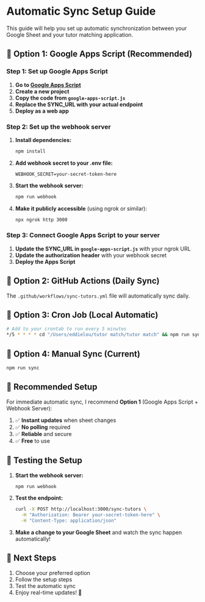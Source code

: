 # Automatic Sync Setup Guide

This guide will help you set up automatic synchronization between your Google Sheet and your tutor matching application.

## 🚀 **Option 1: Google Apps Script (Recommended)**

### **Step 1: Set up Google Apps Script**

1. **Go to [Google Apps Script](https://script.google.com/)**
2. **Create a new project**
3. **Copy the code from `google-apps-script.js`**
4. **Replace the SYNC_URL with your actual endpoint**
5. **Deploy as a web app**

### **Step 2: Set up the webhook server**

1. **Install dependencies:**
   ```bash
   npm install
   ```

2. **Add webhook secret to your .env file:**
   ```env
   WEBHOOK_SECRET=your-secret-token-here
   ```

3. **Start the webhook server:**
   ```bash
   npm run webhook
   ```

4. **Make it publicly accessible** (using ngrok or similar):
   ```bash
   npx ngrok http 3000
   ```

### **Step 3: Connect Google Apps Script to your server**

1. **Update the SYNC_URL in `google-apps-script.js`** with your ngrok URL
2. **Update the authorization header** with your webhook secret
3. **Deploy the Apps Script**

## 🔄 **Option 2: GitHub Actions (Daily Sync)**

The `.github/workflows/sync-tutors.yml` file will automatically sync daily.

## 🔄 **Option 3: Cron Job (Local Automatic)**

```bash
# Add to your crontab to run every 5 minutes
*/5 * * * * cd "/Users/eddielou/tutor match/tutor match" && npm run sync
```

## 🔄 **Option 4: Manual Sync (Current)**

```bash
npm run sync
```

## 🎯 **Recommended Setup**

For immediate automatic sync, I recommend **Option 1** (Google Apps Script + Webhook Server):

1. ✅ **Instant updates** when sheet changes
2. ✅ **No polling** required
3. ✅ **Reliable** and secure
4. ✅ **Free** to use

## 🔧 **Testing the Setup**

1. **Start the webhook server:**
   ```bash
   npm run webhook
   ```

2. **Test the endpoint:**
   ```bash
   curl -X POST http://localhost:3000/sync-tutors \
     -H "Authorization: Bearer your-secret-token-here" \
     -H "Content-Type: application/json"
   ```

3. **Make a change to your Google Sheet** and watch the sync happen automatically!

## 📝 **Next Steps**

1. Choose your preferred option
2. Follow the setup steps
3. Test the automatic sync
4. Enjoy real-time updates! 🎉 